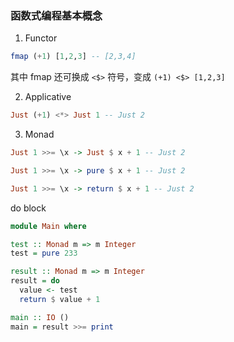 ### 函数式编程基本概念

1. Functor

```hs
fmap (+1) [1,2,3] -- [2,3,4]
```

其中 fmap 还可换成 `<$>` 符号，变成 `(+1) <$> [1,2,3]`

2. Applicative

```hs
Just (+1) <*> Just 1 -- Just 2
```

3. Monad

```hs
Just 1 >>= \x -> Just $ x + 1 -- Just 2

Just 1 >>= \x -> pure $ x + 1 -- Just 2

Just 1 >>= \x -> return $ x + 1 -- Just 2
```

do block

```hs
module Main where

test :: Monad m => m Integer
test = pure 233

result :: Monad m => m Integer
result = do
  value <- test
  return $ value + 1

main :: IO ()
main = result >>= print
```
